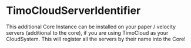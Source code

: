 # TimoCloudServerIdentifier

This additional Core Instance can be installed on your paper / velocity servers (additional to the core), if you are
using TimoCloud as your CloudSystem. This will register all the servers by their name into the Core!
